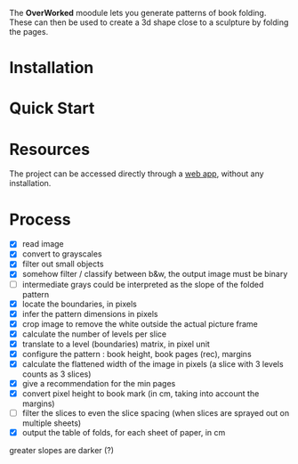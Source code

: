 The **OverWorked** moodule lets you generate patterns of book folding.
These can then be used to create a 3d shape close to a sculpture by folding the pages.

# Installation

# Quick Start

# Resources
The project can be accessed directly through a [web app](), without any installation.

# Process
- [x] read image
- [x] convert to grayscales
- [x] filter out small objects
- [x] somehow filter / classify between b&w, the output image must be binary
- [ ] intermediate grays could be interpreted as the slope of the folded pattern 
- [x] locate the boundaries, in pixels
- [x] infer the pattern dimensions in pixels
- [x] crop image to remove the white outside the actual picture frame
- [x] calculate the number of levels per slice
- [x] translate to a level (boundaries) matrix, in pixel unit
- [x] configure the pattern : book height, book pages (rec), margins
- [x] calculate the flattened width of the image in pixels (a slice with 3 levels counts as 3 slices)
- [x] give a recommendation for the min pages
- [x] convert pixel height to book mark (in cm, taking into account the margins)
- [ ] filter the slices to even the slice spacing (when slices are sprayed out on multiple sheets)
- [x] output the table of folds, for each sheet of paper, in cm

greater slopes are darker (?)
